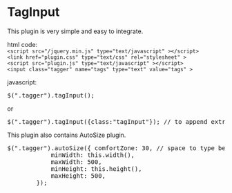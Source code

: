 TagInput
========
This plugin is very simple and easy to integrate.

html code:
<br>
`<script src="/jquery.min.js" type="text/javascript" ></script>`<br>
`<link href="plugin.css" type="text/css" rel="stylesheet" >`<br>
`<script src="plugin.js" type="text/javascript" ></script>`<br>
`<input class="tagger" name="tags" type="text" value="tags" >`<br>


javascript: 
<pre>$(".tagger").tagInput();</pre>

or

<pre>$(".tagger").tagInput({class:"tagInput"}); // to append extra class attribute to generated tag box.</pre>


This plugin also contains AutoSize plugin.

<pre>
$(".tagger").autoSize({ comfortZone: 30, // space to type below curser
            minWidth: this.width(),
            maxWidth: 500,
            minHeight: this.height(),
            maxHeight: 500,
        });
</pre>


</code>
